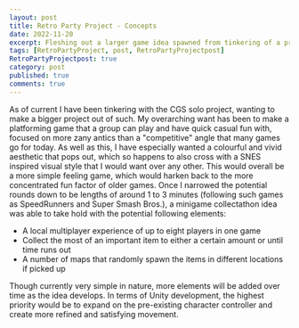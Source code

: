 ```yaml
---
layout: post
title: Retro Party Project - Concepts
date: 2022-11-20
excerpt: Fleshing out a larger game idea spawned from tinkering of a previous project.
tags: [RetroPartyProject, post, RetroPartyProjectpost]
RetroPartyProjectpost: true
category: post
published: true
comments: true
---
```

As of current I have been tinkering with the CGS solo project, wanting to make a bigger project out of such. My overarching want has been to make a platforming game that a group can play and have quick casual fun with, focused on more zany antics than a "competitive" angle that many games go for today. As well as this, I have especially wanted a colourful and vivid aesthetic that pops out, which so happens to also cross with a SNES inspired visual style that I would want over any other. This would overall be a more simple feeling game, which would harken back to the more concentrated fun factor of older games. Once I narrowed the potential rounds down to be lengths of around 1 to 3 minutes (following such games as SpeedRunners and Super Smash Bros.), a minigame collectathon idea was able to take hold with the potential following elements:

- A local multiplayer experience of up to eight players in one game
- Collect the most of an important item to either a certain amount or until time runs out
- A number of maps that randomly spawn the items in different locations if picked up
 
Though currently very simple in nature, more elements will be added over time as the idea develops. In terms of Unity development, the highest priority would be to expand on the pre-existing character controller and create more refined and satisfying movement. 
